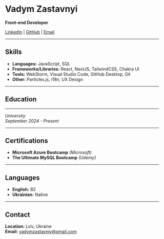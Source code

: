 # Vadym Zastavnyi

**Front-end Developer**

[LinkedIn](https://www.linkedin.com/in/vadym-zastavnyi) | [GitHub](https://github.com/wadzet) | [Email](mailto:vadymzastavniy@gmail.com)

---

## Skills

- **Languages:** JavaScript, SQL
- **Frameworks/Libraries:** React, NextJS, TailwindCSS, Chakra UI
- **Tools:** WebStorm, Visual Studio Code, GitHub Desktop, Git
- **Other:** Particles.js, i18n, UX Design

---

## Education

****  
*University*  
*September 2024 - Present*

---

## Certifications

- **Microsoft Azure Bootcamp** *(Microsoft)*
- **The Ultimate MySQL Bootcamp** *(Udemy)*
---

## Languages

- **English:** B2
- **Ukrainian:** Native

---

## Contact

**Location:** Lviv, Ukraine  
**Email:** vadymzastavniy@gmail.com
